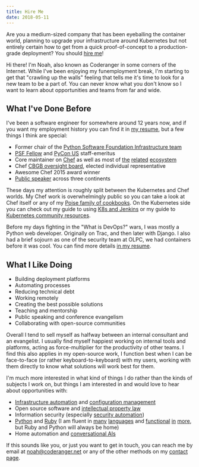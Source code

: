 ```yaml
---
title: Hire Me
date: 2018-05-11
---
```


Are you a medium-sized company that has been eyeballing the container world,
planning to upgrade your infrastructure around Kubernetes but not entirely
certain how to get from a quick proof-of-concept to a production-grade deployment?
You should <a href="&#x6d;&#97;&#x69;&#108;&#x74;&#111;&#x3a;&#110;&#111;&#x61;&#104;&#x40;&#x63;&#x6f;&#x64;&#101;&#114;&#x61;&#110;&#103;&#101;&#x72;&#46;&#110;&#x65;&#x74;">hire me</a>!

Hi there! I'm Noah, also known as Coderanger in some corners of the Internet.
While I've been enjoying my funemployment break, I'm starting to get that
"crawling up the walls" feeling that tells me it's time to look for a new team
to be a part of. You can never know what you don't know so I want to learn about
opportunities and teams from far and wide.

## What I've Done Before

I've been a software engineer for somewhere around 12 years now, and if you
want my employment history you can find it in [my resume](/resume/), but a few
things I think are special:

* Former chair of the [Python Software Foundation Infrastructure team](https://python.org/)
* [PSF Fellow](https://www.python.org/psf/) and [PyCon US](https://us.pycon.org/) staff-emeritus
* Core maintainer on [Chef](https://github.com/chef/chef) as well as most of [the](https://github.com/chefspec/chefspec) [related](http://www.foodcritic.io/) [ecosystem](https://kitchen.ci/)
* Chef [CBGB oversight board](https://github.com/chef/chef-rfc/blob/master/rfc029-governance-policy.md), elected individual representative
* Awesome Chef 2015 award winner
* [Public speaker](/talks/) across three continents

These days my attention is roughly split between the Kubernetes and Chef worlds.
My Chef work is overwhelmingly public so you can take a look at Chef itself or
any of my [Poise family of cookbooks](https://github.com/poise/). On the Kubernetes
side you can check out my guide to using [K8s and Jenkins](/jenkins/) or my guide
to [Kubernetes community resources](/so-you-want-to-k8s/).

Before my days fighting in the "What is DevOps?" wars, I was mostly a
Python web developer. Originally on Trac, and then later with Django. I also had
a brief sojourn as one of the security team at OLPC, we had containers before it
was cool. You can find more details [in my resume](/resume/).

## What I Like Doing

* Building deployment platforms
* Automating processes
* Reducing technical debt
* Working remotely
* Creating the best possible solutions
* Teaching and mentorship
* Public speaking and conference evangelism
* Collaborating with open-source communities

Overall I tend to sell myself as halfway between an internal consultant and an
evangelist. I usually find myself happiest working on internal tools and platforms,
acting as force-multiplier for the productivity of other teams. I find this also
applies in my open-source work, I function best when I can be face-to-face (or
rather keyboard-to-keyboard) with my users, working with them directly to know what
solutions will work best for them.

I'm much more interested in what kind of things I do rather than the kinds of
subjects I work on, but things I am interested in and would love to hear about
opportunities with:

* [Infrastructure automation](https://kubernetes.io/) and [configuration management](https://github.com/chef/chef)
* Open source software and [intellectual property law](/talks/ip/)
* Information security (especially [security automation](/talks/secrets/))
* [Python](https://python.org/) and [Ruby](https://ruby-lang.org/) (I am fluent
  in [many](https://en.wikipedia.org/wiki/C_(programming_language)) [languages](https://nodejs.org/en/)
  and [functional](https://java.com/) [in](https://en.wikipedia.org/wiki/Lisp_(programming_language))
  [more](http://groovy-lang.org/), but Ruby and Python will always be home)
* Home automation and [conversational AIs](/agents/)

If this sounds like you, or just you want to get in touch, you can reach me by
email at <a href="&#x6d;&#97;&#x69;&#108;&#x74;&#111;&#x3a;&#110;&#111;&#x61;&#104;&#x40;&#x63;&#x6f;&#x64;&#101;&#114;&#x61;&#110;&#103;&#101;&#x72;&#46;&#110;&#x65;&#x74;">&#110;&#x6f;&#97;&#x68;&#x40;&#x63;&#111;&#100;&#101;&#x72;&#x61;&#x6e;&#x67;&#x65;&#114;&#46;&#110;&#x65;&#x74;</a>
or any of the other methods on my [contact page](/contact/).
